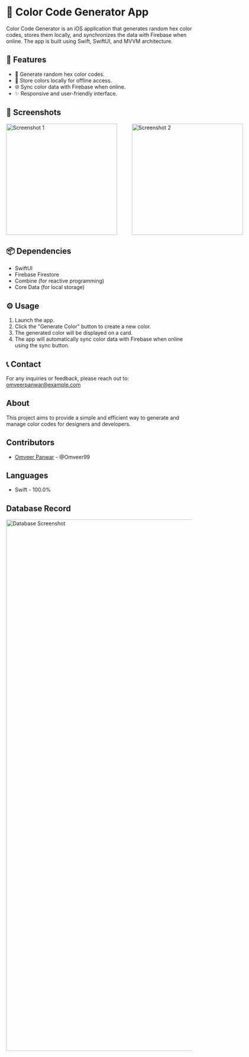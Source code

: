 # 🎨 Color Code Generator App

Color Code Generator is an iOS application that generates random hex color codes, stores them locally, and synchronizes the data with Firebase when online. The app is built using Swift, SwiftUI, and MVVM architecture.

## 🌟 Features
- 🎲 Generate random hex color codes.
- 💾 Store colors locally for offline access.
- 🌐 Sync color data with Firebase when online.
- ✨ Responsive and user-friendly interface.

## 📸 Screenshots
<div style="display: flex; justify-content: space-between;">
  <img src="https://github.com/user-attachments/assets/78bf34bb-53c6-4495-a5e5-16876ad71d85" alt="Screenshot 1" width="300" style="margin-right: 10px;" />
  &#160&#160&#160&#160&#160
  <img src="https://github.com/user-attachments/assets/872d664a-f58e-42c5-9cdf-37a3b76f2c2b" alt="Screenshot 2" width="300" style="margin-left: 10px;" />
</div>

## 📦 Dependencies
- SwiftUI
- Firebase Firestore
- Combine (for reactive programming)
- Core Data (for local storage)

## ⚙️ Usage
1. Launch the app.
2. Click the "Generate Color" button to create a new color.
3. The generated color will be displayed on a card.
4. The app will automatically sync color data with Firebase when online using the sync button.

## 📞 Contact
For any inquiries or feedback, please reach out to: omveerpanwar@example.com

## About
This project aims to provide a simple and efficient way to generate and manage color codes for designers and developers.

## Contributors
- [Omveer Panwar](#) - @Omveer99

## Languages
- Swift - 100.0%

## Database Record
<img width="1433" alt="Database Screenshot" src="https://github.com/user-attachments/assets/b76a0651-396e-4870-b670-b601c7205a85">
